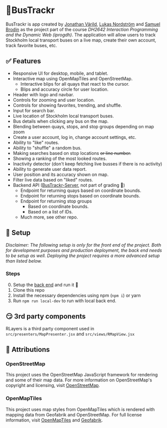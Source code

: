 # 📍BusTrackr
BusTrackr is app created by [Jonathan Värild](mailto:varild@kth.se), [Lukas Nordström](mailto:luknor@kth.se) and [Samuel Brodin](mailto:samuelbr@kth.se) as the project part of the course *DH2642 Interaction Programming and the Dynamic Web (iprogdh)*. The application will allow users to track Stockholm local transport buses on a live map, create their own account, track favorite buses, etc.

## ✅ Features
- Responsive UI for desktop, mobile, and tablet.
- Interactive map using OpenMapTiles and OpenStreetMap.
    - Interactive blips for all quays that react to the cursor.
    - Blips and accuracy circle for user location.
- Header with logo and navbar.
- Controls for zooming and user location.
- Controls for showing favorites, trending, and shuffle.
- Input for search bar.
- Live location of Stockholm local transport buses.
- Bus details when clicking any bus on the map.
- Blending between quays, stops, and stop groups depending on map zoom
- Create a user account, log in, change account settings, etc.
- Ability to "like" routes.
- Ability to "shuffle" a random bus.
- Making searches based on stop locations ~~or line number.~~
- Showing a ranking of the most looked routes.
- Inactivity detector (don't keep fetching live busses if there is no activity)
- Ability to generate user data report.
- User position and its accuracy shown on map.
- Filter live data based on "liked" routes.
- Backend API ([BusTrackr-Server](https://github.com/Vuroz/BusTrackr-Server), not part of grading 🥲)
    - Endpoint for returning quays based on coordinate bounds.
    - Endpoint for returning stops based on coordinate bounds.
    - Endpoint for returning stop groups
        - Based on coordinate bounds.
        - Based on a list of IDs.
    - Much more, see other repo.

## 🧐 Setup
*Disclaimer: The following setup is only for the front end of the project. Both for development purposes and production deployment, the back end needs to be setup as well. Deploying the project requires a more advanced setup than listed below.*

### Steps
0. Setup the [back end](https://github.com/Vuroz/BusTrackr-Server) and run it 🙏
1. Clone this repo
2. Install the necessary dependencies using npm (`npm i`) or yarn
3. Run `npm run local-dev` to run with local back end.

## 😏 3rd party components
RLayers is a third party component used in `src/presenters/MapPresenter.jsx` and `src/views/RMapView.jsx`

## 💯 Attributions
### OpenStreetMap 
This project uses the OpenStreetMap JavaScript framework for rendering and some of their map data. For more information on OpenStreetMap's copyright and licensing, visit [OpenStreetMap](https://www.openstreetmap.org/copyright/en).

### OpenMapTiles
This project uses map styles from OpenMapTiles which is rendered with mapping data from Geofabrik and OpenStreetMap. For full license information, visit [OpenMapTiles](https://github.com/openmaptiles/openmaptiles/blob/master/LICENSE.md) and [Geofabrik](https://www.geofabrik.de/geofabrik/free.html).